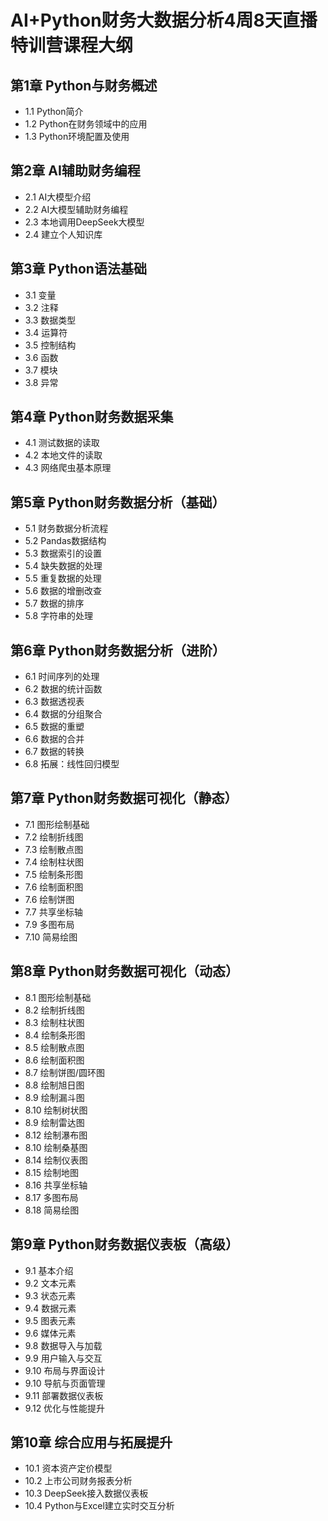 # AI+Python财务大数据分析4周8天直播特训营课程大纲  

## 第1章 Python与财务概述  
- 1.1 Python简介  
- 1.2 Python在财务领域中的应用  
- 1.3 Python环境配置及使用  

## 第2章 AI辅助财务编程  
- 2.1 AI大模型介绍  
- 2.2 AI大模型辅助财务编程  
- 2.3 本地调用DeepSeek大模型  
- 2.4 建立个人知识库  

## 第3章 Python语法基础  
- 3.1 变量  
- 3.2 注释  
- 3.3 数据类型  
- 3.4 运算符  
- 3.5 控制结构  
- 3.6 函数  
- 3.7 模块  
- 3.8 异常  

## 第4章 Python财务数据采集  
- 4.1 测试数据的读取  
- 4.2 本地文件的读取  
- 4.3 网络爬虫基本原理  

## 第5章 Python财务数据分析（基础）  
- 5.1 财务数据分析流程  
- 5.2 Pandas数据结构  
- 5.3 数据索引的设置  
- 5.4 缺失数据的处理  
- 5.5 重复数据的处理  
- 5.6 数据的增删改查  
- 5.7 数据的排序  
- 5.8 字符串的处理  

## 第6章 Python财务数据分析（进阶）  
- 6.1 时间序列的处理  
- 6.2 数据的统计函数
- 6.3 数据透视表  
- 6.4 数据的分组聚合  
- 6.5 数据的重塑  
- 6.6 数据的合并  
- 6.7 数据的转换  
- 6.8 拓展：线性回归模型  

## 第7章 Python财务数据可视化（静态）  
- 7.1 图形绘制基础  
- 7.2 绘制折线图  
- 7.3 绘制散点图  
- 7.4 绘制柱状图  
- 7.5 绘制条形图 
- 7.6 绘制面积图
- 7.6 绘制饼图  
- 7.7 共享坐标轴  
- 7.9 多图布局  
- 7.10 简易绘图  

## 第8章 Python财务数据可视化（动态）  
- 8.1 图形绘制基础  
- 8.2 绘制折线图  
- 8.3 绘制柱状图  
- 8.4 绘制条形图  
- 8.5 绘制散点图  
- 8.6 绘制面积图  
- 8.7 绘制饼图/圆环图  
- 8.8 绘制旭日图
- 8.9 绘制漏斗图 
- 8.10 绘制树状图
- 8.9 绘制雷达图  
- 8.12 绘制瀑布图
- 8.10 绘制桑基图  
- 8.14 绘制仪表图
- 8.15 绘制地图  
- 8.16 共享坐标轴  
- 8.17 多图布局  
- 8.18 简易绘图  

## 第9章 Python财务数据仪表板（高级）  
- 9.1 基本介绍  
- 9.2 文本元素  
- 9.3 状态元素  
- 9.4 数据元素  
- 9.5 图表元素  
- 9.6 媒体元素  
- 9.8 数据导入与加载  
- 9.9 用户输入与交互  
- 9.10 布局与界面设计  
- 9.10 导航与页面管理
- 9.11 部署数据仪表板
- 9.12 优化与性能提升

## 第10章 综合应用与拓展提升  
- 10.1 资本资产定价模型  
- 10.2 上市公司财务报表分析  
- 10.3 DeepSeek接入数据仪表板  
- 10.4 Python与Excel建立实时交互分析
